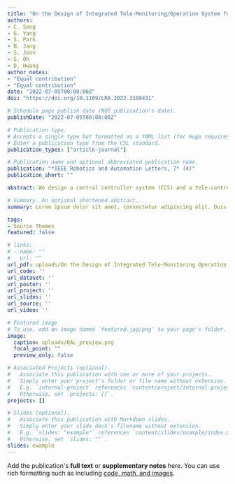 ```yaml
---
title: "On the Design of Integrated Tele-Monitoring/Operation System for Therapeutic Devices in Isolation Intensive Care Unit"
authors:
- C. Song
- G. Yang
- S. Park
- N. Jang
- S. Jeon
- S. Oh
- D. Hwang
author_notes:
- "Equal contribution"
- "Equal contribution"
date: "2022-07-05T00:00:00Z"
doi: "https://doi.org/10.1109/LRA.2022.3188431"

# Schedule page publish date (NOT publication's date).
publishDate: "2022-07-05T00:00:00Z"

# Publication type.
# Accepts a single type but formatted as a YAML list (for Hugo requirements).
# Enter a publication type from the CSL standard.
publication_types: ["article-journal"]

# Publication name and optional abbreviated publication name.
publication: "*IEEE Robotics and Automation Letters, 7* (4)"
publication_short: ""

abstract: We design a central controller system (CCS) and a tele-controlled system (TCS) with an aim of developing the integrated tele-monitoring/operation system that can enable the medical staff to tele-monitor the state of therapeutic devices utilized in the isolation intensive care unit (ICU) and to tele-operate its user interfaces. To achieve this aim, we survey the medical staff for medical requirements first and define the design guideline for tele-monitoring/operation functionality and field applicability. In designing the CCS, we focus on realizing the device having intuitive and user-friendly interfaces so that the medical staff can use the device conveniently without pre-training. Further, we attempt to implement the TCS capable of manipulating various types of user interfaces of the therapeutic device (e.g., touch screen, buttons, and knobs) without failure. As two core components of the TCS, the precision XY-positioner having a maximum positioning error of about 0.695 mm and the end-effector having three-degrees-of-freedom motion (i.e., pressing, gripping, and rotating) are applied to the system. In the experiment conducted for assessing functionality, it is investigated that the time taken to complete the tele-operation after logging into the CCS is less than 1 minute. Furthermore, the result of field demonstration for focus group shows that the proposed system could be applied practically to the medical fields when the functional reliability is improved.

# Summary. An optional shortened abstract.
summary: Lorem ipsum dolor sit amet, consectetur adipiscing elit. Duis posuere tellus ac convallis placerat. Proin tincidunt magna sed ex sollicitudin condimentum.

tags:
- Source Themes
featured: false

# links:
# - name: ""
#   url: ""
url_pdf: uploads/On the Design of Integrated Tele-Monitoring Operation System for Therapeutic Devices in Isolation Intensive Care Unit.pdf
url_code: ''
url_dataset: ''
url_poster: ''
url_project: ''
url_slides: ''
url_source: ''
url_video: ''

# Featured image
# To use, add an image named `featured.jpg/png` to your page's folder. 
image:
  caption: uploads/RAL_preview.png
  focal_point: ""
  preview_only: false

# Associated Projects (optional).
#   Associate this publication with one or more of your projects.
#   Simply enter your project's folder or file name without extension.
#   E.g. `internal-project` references `content/project/internal-project/index.md`.
#   Otherwise, set `projects: []`.
projects: []

# Slides (optional).
#   Associate this publication with Markdown slides.
#   Simply enter your slide deck's filename without extension.
#   E.g. `slides: "example"` references `content/slides/example/index.md`.
#   Otherwise, set `slides: ""`.
slides: example
---
```



Add the publication's **full text** or **supplementary notes** here. You can use rich formatting such as including [code, math, and images](https://wowchemy.com/docs/content/writing-markdown-latex/).
